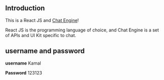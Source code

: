 



## Introduction

This is a React JS and [Chat Engine](https://chatengine.io)!

React JS is the programming language of choice, and Chat Engine is a set of APIs and UI Kit specific to chat.

## username and password

**username**   Kamal

**Password**   123123

